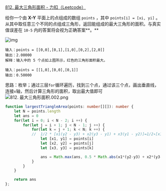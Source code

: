[812. 最大三角形面积 - 力扣（Leetcode）](https://leetcode.cn/problems/largest-triangle-area/description/)

给你一个由 **X-Y** 平面上的点组成的数组 `points` ，其中 `points[i] = [xi, yi]` 。从其中取任意三个不同的点组成三角形，返回能组成的最大三角形的面积。与真实值误差在 `10-5` 内的答案将会视为正确答案**。**

![img](https://s3-lc-upload.s3.amazonaws.com/uploads/2018/04/04/1027.png)

```
输入：points = [[0,0],[0,1],[1,0],[0,2],[2,0]]
输出：2.00000
解释：输入中的 5 个点如上图所示，红色的三角形面积最大。

输入：points = [[1,0],[0,0],[0,1]]
输出：0.50000
```

思路：枚举；通过三层`for`循环遍历，找到三个点，通过该三个点，画出垂直线，连接`x`轴，然后计算三角形的面积，取出最大值即可
![812. 最大三角形面积.002.png](https://pic.leetcode-cn.com/1652581790-XRkRMK-812.%20%E6%9C%80%E5%A4%A7%E4%B8%89%E8%A7%92%E5%BD%A2%E9%9D%A2%E7%A7%AF.002.png)

```typescript
function largestTriangleArea(points: number[][]): number {
    let N = points.length
    let ans = 0
    for(let i = 0; i < N - 2; i ++) {
        for(let j = i + 1; j < N - 1; j ++) {
            for(let k = j + 1; k < N; k ++) {
            //  1/2 * [x1(y2 - y3) + x2(y3 - y1) + x3(y1 - y2)]=1/2∗[x1(y2−y3)+x2(y3−y1)+x3(y1−y2)]
                let [x1, y1] = points[i]
                let [x2, y2] = points[j]
                let [x3, y3] = points[k]

                ans = Math.max(ans, 0.5 * Math.abs(x1*(y2-y3) + x2*(y3-y1) + x3*(y1-y2)))
            }
        }
    }

    return ans
};
```

